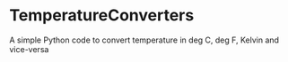 # TemperatureConverters
A simple Python code to convert temperature in deg C, deg F, Kelvin and vice-versa
